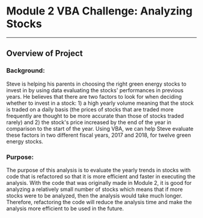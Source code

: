 # Module 2 VBA Challenge: Analyzing Stocks
---
## Overview of Project
### Background:
Steve is helping his parents in choosing the right green energy stocks to invest in by using data evaluating the stocks' performances in previous years. He believes that there are two factors to look for when deciding whether to invest in a stock: 1) a high yearly volume meaning that the stock is traded on a daily basis (the prices of stocks that are traded more frequently are thought to be more accurate than those of stocks traded rarely) and 2) the stock's price increased by the end of the year in comparison to the start of the year. Using VBA, we can help Steve evaluate these factors in two different fiscal years, 2017 and 2018, for twelve green energy stocks.
### Purpose:
The purpose of this analysis is to evaluate the yearly trends in stocks with code that is refactored so that it is more efficient and faster in executing the analysis. With the code that was originally made in Module 2, it is good for analyzing a relatively small number of stocks which means that if more stocks were to be analyzed, then the analysis would take much longer. Therefore, refactoring the code will reduce the analysis time and make the analysis more efficient to be used in the future.
